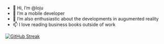 - 👋 Hi, I’m @loju
- 👀 I’m a mobile developer
- 💞️ I’m also enthusiastic  about the developments in augumented reality
- 📫 I love reading business books outside of work

[![GitHub Streak](https://streak-stats.demolab.com/?user=looju)](https://git.io/streak-stats)


<!---
looju/looju is a ✨ special ✨ repository because its `README.md` (this file) appears on your GitHub profile.
You can click the Preview link to take a look at your changes.
--->
